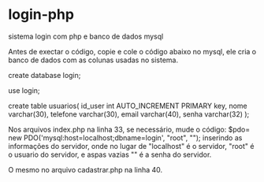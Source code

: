 # login-php
sistema login com php e banco de dados mysql


Antes de exectar o código, copie e cole o código abaixo no mysql, ele cria o banco de dados com as colunas usadas no sistema.

create database login;

use login;

create table usuarios(
	id_user int AUTO_INCREMENT PRIMARY key,
	nome varchar(30),
	telefone varchar(30),
	email varchar(40),
	senha varchar(32)
);


Nos arquivos index.php na linha 33, se necessário, mude o código: $pdo= new PDO('mysql:host=localhost;dbname=login', "root", ""); 
inserindo as informações do servidor, onde no lugar de "localhost" é o servidor, "root" é o usuario do servidor, e aspas vazias "" é a senha do servidor.

O mesmo no arquivo cadastrar.php na linha 40.
